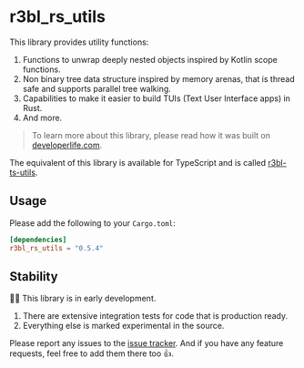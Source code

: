 # r3bl_rs_utils

This library provides utility functions:

1. Functions to unwrap deeply nested objects inspired by Kotlin scope functions.
2. Non binary tree data structure inspired by memory arenas, that is thread safe and supports
   parallel tree walking.
3. Capabilities to make it easier to build TUIs (Text User Interface apps) in Rust.
4. And more.

> To learn more about this library, please read how it was built on
> [developerlife.com](https://developerlife.com/2022/02/24/rust-non-binary-tree/).

The equivalent of this library is available for TypeScript and is called
[r3bl-ts-utils](https://github.com/r3bl-org/r3bl-ts-utils/).

## Usage

Please add the following to your `Cargo.toml`:

```toml
[dependencies]
r3bl_rs_utils = "0.5.4"
```

## Stability

🧑‍🔬 This library is in early development.

1. There are extensive integration tests for code that is production ready.
2. Everything else is marked experimental in the source.

Please report any issues to the [issue tracker](https://github.com/r3bl-org/r3bl-rs-utils/issues).
And if you have any feature requests, feel free to add them there too 👍.
